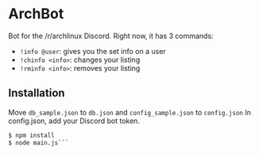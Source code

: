 # ArchBot

Bot for the /r/archlinux Discord. Right now, it has 3 commands:

- `!info @user`: gives you the set info on a user
- `!chinfo <info>`: changes your listing
- `!rminfo <info>`: removes your listing

## Installation

Move `db_sample.json` to `db.json` and `config_sample.json` to `config.json`
In config.json, add your Discord bot token.
```sh
$ npm install
$ node main.js```
